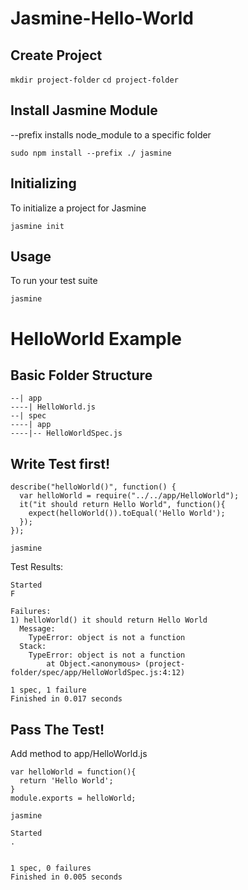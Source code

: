 # Jasmine-Hello-World


## Create Project 
`mkdir project-folder`
`cd project-folder`


## Install Jasmine Module
--prefix installs node_module to a specific folder

`sudo npm install --prefix ./ jasmine`


## Initializing

To initialize a project for Jasmine

`jasmine init`


## Usage

To run your test suite

`jasmine`


# HelloWorld Example


## Basic Folder Structure

```
--| app
----| HelloWorld.js
--| spec
----| app
----|-- HelloWorldSpec.js
```


## Write Test first!
```
describe("helloWorld()", function() {
  var helloWorld = require("../../app/HelloWorld");
  it("it should return Hello World", function(){
    expect(helloWorld()).toEqual('Hello World');
  });
});
```

`jasmine`

Test Results:
```
Started
F

Failures:
1) helloWorld() it should return Hello World
  Message:
    TypeError: object is not a function
  Stack:
    TypeError: object is not a function
        at Object.<anonymous> (project-folder/spec/app/HelloWorldSpec.js:4:12)

1 spec, 1 failure
Finished in 0.017 seconds
```


## Pass The Test!

Add method to app/HelloWorld.js

```
var helloWorld = function(){
  return 'Hello World';
}
module.exports = helloWorld;
```

`jasmine`

```
Started
.


1 spec, 0 failures
Finished in 0.005 seconds
```
